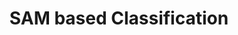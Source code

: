 ---
layout: page
title: SAM based Classification
description: This project is an unpublished work done at RRC
img: assets/img/projects/sam.png
redirect: https://github.com/devapi016/SAM_based_Classification
importance: 3
category: Reports
---